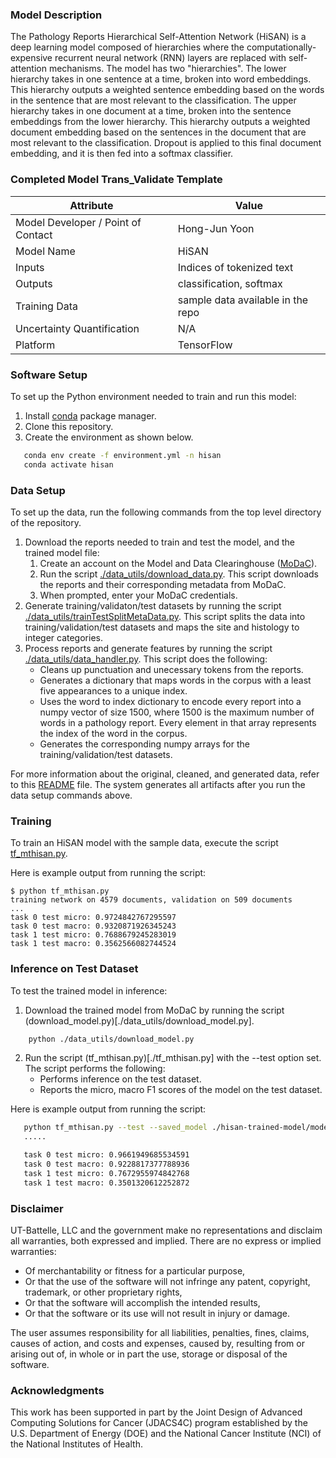### Model Description
The Pathology Reports Hierarchical Self-Attention Network (HiSAN) is a deep learning model composed of hierarchies where the computationally-expensive recurrent neural network (RNN) layers are replaced with self-attention mechanisms. The model has two "hierarchies". The lower hierarchy takes in one sentence at a time, broken into word embeddings. This hierarchy outputs a weighted sentence embedding based on the words in the sentence that are most relevant to the classification. The upper hierarchy takes in one document at a time, broken into the sentence embeddings from the lower hierarchy. This hierarchy outputs a weighted document embedding based on the sentences in the document that are most relevant to the classification. Dropout is applied to this final document embedding, and it is then fed into a softmax classifier. 

### Completed Model Trans_Validate Template
| Attribute  | Value |
| ------------- | ------------- |
| Model Developer / Point of Contact  | Hong-Jun Yoon |
| Model Name | HiSAN |
| Inputs  | Indices of tokenized text  |
| Outputs  | classification, softmax  |
| Training Data  | sample data available in the repo  |
| Uncertainty Quantification  | N/A  |
| Platform  | TensorFlow   |

### Software Setup
To set up the Python environment needed to train and run this model:
1. Install [conda](https://docs.conda.io/en/latest/) package manager.
2. Clone this repository.
3. Create the environment as shown below.
```bash
   conda env create -f environment.yml -n hisan 
   conda activate hisan 
   ```
### Data Setup

To set up the data, run the following commands from the top level directory of the repository.
1. Download the reports needed to train and test the model, and the trained model file:
   1. Create an account on the Model and Data Clearinghouse ([MoDaC](https://modac.cancer.gov)). 
   2. Run the script  [./data_utils/download_data.py](./data_utils/download_data.py). This script downloads the reports and their corresponding metadata from MoDaC.
   3. When prompted, enter your MoDaC credentials.
2. Generate training/validaton/test datasets by running the script [./data_utils/trainTestSplitMetaData.py](./data_utils/trainTestSplitMetaData.py). This script splits the data into training/validation/test datasets and maps the site and histology to integer categories. 
3. Process reports and generate features by running the script [./data_utils/data_handler.py](./data_utils/data_handler.py). This script does the following: 
   * Cleans up punctuation and unecessary tokens from the reports.
   * Generates a dictionary that maps words in the corpus with a least five appearances to a unique index. 
   * Uses the word to index dictionary to encode every report into a numpy vector of size 1500, where 1500 is the maximum number of words in a pathology report. Every element in that array represents the index of the word in the corpus.
   * Generates the corresponding numpy arrays for the training/validation/test datasets.

For more information about the original, cleaned, and generated data, refer to this [README](./data/README.md) file. The system generates all artifacts after you run the data setup commands above.

### Training

To train an HiSAN  model with the sample data, execute the script [tf_mthisan.py](./tf_mthisan.py). 

Here is example output from running the script:

```
$ python tf_mthisan.py 
training network on 4579 documents, validation on 509 documents
...
task 0 test micro: 0.9724842767295597
task 0 test macro: 0.9320871926345243
task 1 test micro: 0.7688679245283019
task 1 test macro: 0.3562566082744524
```

### Inference on Test Dataset
To test the trained model in inference:
1. Download the trained model from MoDaC by running the script (download_model.py)[./data_utils/download_model.py]. 

```bash
    python ./data_utils/download_model.py
```

2. Run the script (tf_mthisan.py)[./tf_mthisan.py] with the --test option set. The script performs the following:
   * Performs inference on the test dataset.
   * Reports the micro, macro F1 scores of the model on the test dataset.

Here is example output from running the script:

```bash
   python tf_mthisan.py --test --saved_model ./hisan-trained-model/model/savedmodels 
   .....

   task 0 test micro: 0.9661949685534591
   task 0 test macro: 0.9228817377788936
   task 1 test micro: 0.7672955974842768
   task 1 test macro: 0.3501320612252872
```

### Disclaimer
UT-Battelle, LLC and the government make no representations and disclaim all warranties, both expressed and implied. There are no express or implied warranties:
* Of merchantability or fitness for a particular purpose, 
* Or that the use of the software will not infringe any patent, copyright, trademark, or other proprietary rights, 
* Or that the software will accomplish the intended results, 
* Or that the software or its use will not result in injury or damage. 

The user assumes responsibility for all liabilities, penalties, fines, claims, causes of action, and costs and expenses, caused by, resulting from or arising out of, in whole or in part the use, storage or disposal of the software.


### Acknowledgments
This work has been supported in part by the Joint Design of Advanced Computing Solutions for Cancer (JDACS4C) program established by the U.S. Department of Energy (DOE) and the National Cancer Institute (NCI) of the National Institutes of Health.
